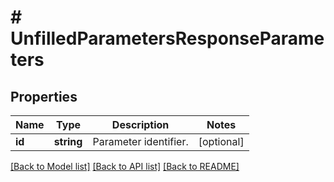 # # UnfilledParametersResponseParameters

## Properties

Name | Type | Description | Notes
------------ | ------------- | ------------- | -------------
**id** | **string** | Parameter identifier. | [optional]

[[Back to Model list]](../../README.md#models) [[Back to API list]](../../README.md#endpoints) [[Back to README]](../../README.md)
